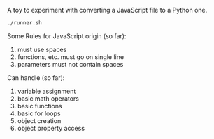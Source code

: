 A toy to experiment with converting a JavaScript file to a Python one.  

```bash
./runner.sh
```

Some Rules for JavaScript origin (so far):
1. must use spaces
2. functions, etc. must go on single line
3. parameters must not contain spaces


Can handle (so far):
1. variable assignment
2. basic math operators
3. basic functions
4. basic for loops
5. object creation
6. object property access
